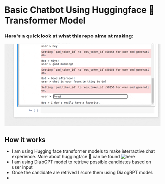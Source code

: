 # Basic Chatbot Using Huggingface 🤗 Transformer Model

### Here's a quick look at what this repo aims at making:
![](https://github.com/EsratMaria/All-about-Natural-Language-and-Speech-Processing/blob/master/huggingface-transformers/DialoGPT_DialogRPT/visuals/recording.gif)

## How it works
- I am using Hugging face transformer models to make interractive chat experience. More about huggingface 🤗 can be found ![here](https://github.com/huggingface/transformers)
- I am using DialoGPT model to retrieve possible candidates based on user input
- Once the candidate are retrived I score them using DialogRPT model.
- 
